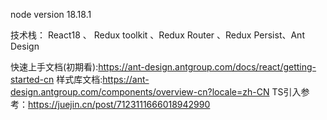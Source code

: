node version 18.18.1

技术栈： React18 、 Redux toolkit 、Redux Router 、Redux Persist、Ant Design


快速上手文档(初期看):https://ant-design.antgroup.com/docs/react/getting-started-cn
样式库文档:https://ant-design.antgroup.com/components/overview-cn?locale=zh-CN
TS引入参考：https://juejin.cn/post/7123111666018942990